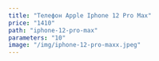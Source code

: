 ```yaml
---
title: "Телефон Apple Iphone 12 Pro Max"
price: "1410"
path: "iphone-12-pro-max"
parameters: "10"
image: "/img/iphone-12-pro-maxx.jpeg"
---
```

